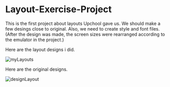 # Layout-Exercise-Project
This is the first project about layouts Upchool gave us. We should make a few desings close to original. Also, we need to create style and font files.
(After the design was made, the screen sizes were rearranged according to the emulator in the project.)

Here are the layout designs i did.

![myLayouts](https://user-images.githubusercontent.com/61115571/163567892-0eb88d14-85fb-4c09-a3d1-b944be0d1262.png)

Here are the original designs.

![designLayout](https://user-images.githubusercontent.com/61115571/163568430-10b4456c-bbb0-4d3e-a1b7-4540e57c0ae7.png)
